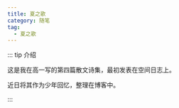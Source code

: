 ```yaml
---
title: 夏之歌
category: 随笔
tag:
  - 夏之歌
---
```


::: tip 介绍

这是我在高一写的第四篇散文诗集，最初发表在空间日志上。

近日将其作为少年回忆，整理在博客中。

:::

<!-- more -->
